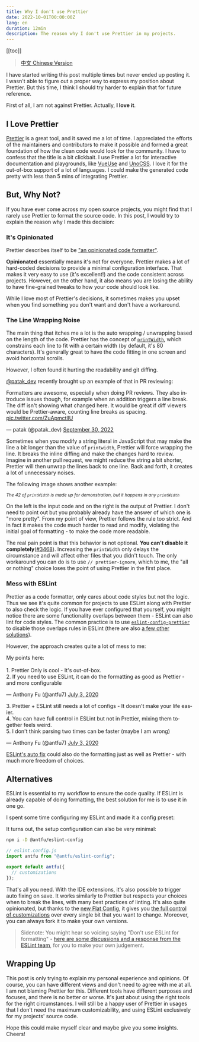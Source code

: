 ```yaml
---
title: Why I don't use Prettier
date: 2022-10-01T00:00:00Z
lang: en
duration: 12min
description: The reason why I don't use Prettier in my projects.
---
```


[[toc]]

> [中文 Chinese Version](/posts/why-not-prettier-zh)

I have started writing this post multiple times but never ended up posting it. I wasn't able to figure out a proper way to express my position about Prettier. But this time, I think I should try harder to explain that for future reference.

First of all, I am not against Prettier. Actually, **I love it**.

## I Love Prettier

[Prettier](https://prettier.io/) is a great tool, and it saved me a lot of time. I appreciated the efforts of the maintainers and contributors to make it possible and formed a great foundation of how the clean code would look for the community. I have to confess that the title is a bit clickbait. I use Prettier a lot for interactive documentation and playgrounds, like [VueUse](https://github.com/vueuse/vueuse/blob/c7dd1a48471d0a8b4f2b5a567baa12c24504eaee/scripts/utils.ts#L36-L46) and [UnoCSS](https://github.com/unocss/unocss/blob/7c332f235aff2045addb60c2668331a3ccfd1359/packages/inspector/client/composables/usePrettify.ts). I love it for the out-of-box support of a lot of languages. I could make the generated code pretty with less than 5 mins of integrating Prettier.

## But, Why Not?

If you have ever come across my open source projects, you might find that I rarely use Prettier to format the source code. In this post, I would try to explain the reason why I made this decision:

### It's Opinionated

Prettier describes itself to be ["an opinionated code formatter"](https://github.com/prettier/prettier).

**Opinionated** essentially means it's not for everyone. Prettier makes a lot of hard-coded decisions to provide a minimal configuration interface. That makes it very easy to use (it's excellent!) and the code consistent across projects. However, on the other hand, it also means you are losing the ability to have fine-grained tweaks to how your code should look like.

While I love most of Prettier's decisions, it sometimes makes you upset when you find something you don't want and don't have a workaround.

### The Line Wrapping Noise

The main thing that itches me a lot is the auto wrapping / unwrapping based on the length of the code. Prettier has the concept of [`printWidth`](https://prettier.io/docs/en/options.html#print-width), which constrains each line to fit with a certain width (by default, it's 80 characters). It's generally great to have the code fitting in one screen and avoid horizontal scrolls.

However, I often found it hurting the readability and git diffing.

[@patak_dev](https://twitter.com/patak_dev) recently brought up an example of that in PR reviewing:

<Tweet>
<p lang="en" dir="ltr">Formatters are awesome, especially when doing PR reviews. They also introduce issues though, for example when an addition triggers a line break. The diff isn&#39;t showing what changed here. It would be great if diff viewers would be Prettier-aware, counting line breaks as spacing. <a href="https://t.co/ZuApmctllU">pic.twitter.com/ZuApmctllU</a></p>&mdash; patak (@patak_dev) <a href="https://twitter.com/patak_dev/status/1575784199767859200?ref_src=twsrc%5Etfw">September 30, 2022</a>
</Tweet>

Sometimes when you modify a string literal in JavaScript that may make the line a bit longer than the value of `printwidth`, Prettier will force wrapping the line. It breaks the inline diffing and make the changes hard to review. Imagine in another pull request, we might reduce the string a bit shorter, Prettier will then unwrap the lines back to one line. Back and forth, it creates a lot of unnecessary noises.

The following image shows another example:

<a href="https://prettier.io/playground/#N4Igxg9gdgLgprEAuc0DOMAEBXNcBOamAvJgNoA6UmmwOe+AkgCZKYCMANPQVAIYBbOGwogAggBsAZgEs4mAMJ98QiTJh9RmAL6cqNOrgIs2AJm5H8-ISJABxGf0wAlCGgAWfKFt37aPJlZMAGYLBmthTFEAZXdsAHNMADk+ACNsHz1qf0sTTAAWMN5BSNFnPncBL0wAMXw+Bky-QwY8gFYiqxLbABU3d3kAGQBPbFSEJuyW4yCANk6I22iCeJkIZJkJCCllSYBdAG4qEE4QCAAHGDWoNGRQZXwIAHcABWUEW5Q+CSe+YdvTql6mAANZwGDREqDRxwZA7CR4QHAsEQ858MCOeLIGD4bBwU5wATjZjMODMQZeeLYPjxOA1CAqPgwK5QLFfbAwCAnEDuGACCQAdXc6jgaDRYDgyxu6hkADd1MNkOA0ACQI4GDAXvV4lU4d9ESAAFZoAAe0UxEjgAEVsBB4HqEfiQGjCAQlak0nAJNzzvhHDABTJmDB3Mh8uZnY88AL6uclb7RQRZbDTgBHW3wLUXT4gBoAWigcDJZO5+Dg6ZkZa1NN1SHhBrwAhk2NxTrQFutGdhdf1To0qUDwdDSAjOL4m0xCggAlrIFFbW5Rh6aU+9adsrxjCgpNg0TAfsuYm30Rgw0tDrw2m0QA" target="_blank">

</a>

<sup><em>The 42 of `printWidth` is made up for demonstration, but it happens in any `printWidth`</em></sup>

On the left is the input code and on the right is the output of Prettier. I don't need to point out but you probably already have the answer of which one is "more pretty". From my point of view, Prettier follows the rule too strict. And in fact it makes the code much harder to read and modify, violating the initial goal of formatting - to make the code more readable.

The real pain point is that this behavior is not optional. **You can't disable it completely**([#3468](https://github.com/prettier/prettier/issues/3468)). Increasing the `printWidth` only delays the circumstance and will affect other files that you didn't touch. The only workaround you can do is to use `// prettier-ignore`, which to me, the "all or nothing" choice loses the point of using Prettier in the first place.

### Mess with ESLint

Prettier as a code formatter, only cares about code styles but not the logic. Thus we see it's quite common for projects to use ESLint along with Prettier to also check the logic. If you have ever configured that yourself, you might notice there are some functionality overlaps between them - ESLint can also lint for code styles. The common practice is to use [`eslint-config-prettier`](https://github.com/prettier/eslint-config-prettier) to disable those overlaps rules in ESLint (there are also [a few other solutions](https://prettier.io/docs/en/integrating-with-linters.html)).

However, the approach creates quite a lot of mess to me:

<Tweet conversation="none">
<p lang="en" dir="ltr">My points here:<br><br>1. Prettier Only is cool - It&#39;s out-of-box.<br>2. If you need to use ESLint, it can do the formatting as good as Prettier - and more configurable</p>&mdash; Anthony Fu (@antfu7) <a href="https://twitter.com/antfu7/status/1279149211523538944?ref_src=twsrc%5Etfw">July 3, 2020</a>
</Tweet>

<Tweet conversation="none">
<p lang="en" dir="ltr">3. Prettier + ESLint still needs a lot of configs - It doesn&#39;t make your life easier.<br>4. You can have full control in ESLint but not in Prettier, mixing them together feels weird.<br>5. I don&#39;t think parsing two times can be faster (maybe I am wrong)</p>&mdash; Anthony Fu (@antfu7) <a href="https://twitter.com/antfu7/status/1279149212974776320?ref_src=twsrc%5Etfw">July 3, 2020</a>
</Tweet>

[ESLint's auto fix](https://developer.ibm.com/articles/auto-fix-and-format-your-javascript-with-eslint/) could also do the formatting just as well as Prettier - with much more freedom of choices.

## Alternatives

ESLint is essential to my workflow to ensure the code quality. If ESLint is already capable of doing formatting, the best solution for me is to use it in one go.

I spent some time configuring my ESLint and made it a config preset:

<GitHubLink repo="antfu/eslint-config" name="@antfu/eslint-config" />

It turns out, the setup configuration can also be very minimal:

```bash
npm i -D @antfu/eslint-config
```

```js
// eslint.config.js
import antfu from "@antfu/eslint-config";

export default antfu({
  // customizations
});
```

That's all you need. With the IDE extensions, it's also possible to trigger auto fixing on save. It works similarly to Prettier but respects your choices when to break the lines, with many best practices of linting. It's also quite opinionated, but thanks to the [new Flat Config](https://eslint.org/docs/latest/use/configure/configuration-files-new), it gives you [the full control of customizations](https://github.com/antfu/eslint-config#customization) over every single bit that you want to change. Moreover, you can always fork it to make your own versions.

> Sidenote: You might hear so voicing saying "Don't use ESLint for formatting" - [here are some discussions and a response from the ESLint team](https://github.com/eslint/eslint.org/issues/435), for you to make your own judgement.

## Wrapping Up

This post is only trying to explain my personal experience and opinions. Of course, you can have different views and don't need to agree with me at all. I am not blaming Prettier for this. Different tools have different purposes and focuses, and there is no better or worse. It's just about using the right tools for the right circumstances. I will still be a happy user of Prettier in usages that I don't need the maximum customizability, and using ESLint exclusively for my projects' source code.

Hope this could make myself clear and maybe give you some insights. Cheers!
